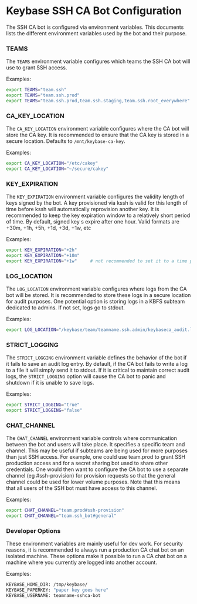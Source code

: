 # Keybase SSH CA Bot Configuration

The SSH CA bot is configured via environment variables. This documents lists the different environment variables 
used by the bot and their purpose. 

### TEAMS

The `TEAMS` environment variable configures which teams the SSH CA bot will use to grant SSH access. 

Examples:

```bash
export TEAMS="team.ssh"
export TEAMS="team.ssh.prod"
export TEAMS="team.ssh.prod,team.ssh.staging,team.ssh.root_everywhere"
```

### CA_KEY_LOCATION

The `CA_KEY_LOCATION` environment variable configures where the CA bot will store the CA key. It is recommended to 
ensure that the CA key is stored in a secure location. Defaults to `/mnt/keybase-ca-key`. 

Examples:

```bash
export CA_KEY_LOCATION="/etc/cakey"
export CA_KEY_LOCATION="~/secure/cakey"
```

### KEY_EXPIRATION

The `KEY_EXPIRATION` environment variable configures the validity length of keys signed by the bot. A key provisioned
via kssh is valid for this length of time before kssh will automatically reprovision another key. It is recommended
to keep the key expiration window to a relatively short period of time. By default, signed key s expire after one 
hour. Valid formats are +30m, +1h, +5h, +1d, +3d, +1w, etc

Examples:

```bash
export KEY_EXPIRATION="+2h"
export KEY_EXPIRATION="+10m"
export KEY_EXPIRATION="+1w"     # not recommended to set it to a time period this long
```

### LOG_LOCATION

The `LOG_LOCATION` environment variable configures where logs from the CA bot will be stored. It is recommended to store these logs in a
secure location for audit purposes. One potential option is storing logs in a KBFS subteam dedicated to admins.
If not set, logs go to stdout.

Examples:

```bash
export LOG_LOCATION="/keybase/team/teamname.ssh.admin/keybaseca_audit.log"
```

### STRICT_LOGGING

The `STRICT_LOGGING` environment variable defines the behavior of the bot if it fails to save an audit log entry.
By default, if the CA bot fails to write a log to a file it will simply send it to stdout. If it is critical to 
maintain correct audit logs, the `STRICT_LOGGING` option will cause the CA bot to panic and shutdown if it is 
unable to save logs.

Examples:

```bash
export STRICT_LOGGING="true"
export STRICT_LOGGING="false"
```

### CHAT_CHANNEL

The `CHAT_CHANNEL` environment variable controls where communication between the bot and users will take place.
It specifies a specific team and channel. This may be useful if subteams are being used for more purposes
than just SSH access. For example, one could use team.prod to grant SSH production access and for a secret
sharing bot used to share other credentials. One would then want to configure the CA bot to use a separate
channel (eg #ssh-provision) for provision requests so that the general channel could be used for lower volume
purposes. Note that this means that all users of the SSH bot must have access to this channel.

Examples:

```bash
export CHAT_CHANNEL="team.prod#ssh-provision"
export CHAT_CHANNEL="team.ssh_bot#general"
```

### Developer Options

These environment variables are mainly useful for dev work. For security reasons, it is recommended to always run a 
production CA chat bot on an isolated machine. These options make it possible to run a CA chat bot on a machine where 
you currently are logged into another account. 

Examples:

```bash
KEYBASE_HOME_DIR: /tmp/keybase/
KEYBASE_PAPERKEY: "paper key goes here"
KEYBASE_USERNAME: teamname-sshca-bot
```
